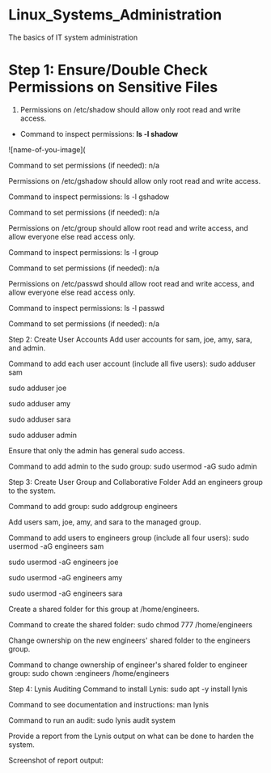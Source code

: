 # Linux_Systems_Administration
The basics of IT system administration

# Step 1: Ensure/Double Check Permissions on Sensitive Files

1. Permissions on /etc/shadow should allow only root read and write access.

- Command to inspect permissions: **ls -l shadow**

![name-of-you-image](

Command to set permissions (if needed): n/a


Permissions on /etc/gshadow should allow only root read and write access.


Command to inspect permissions: ls -l gshadow

Command to set permissions (if needed): n/a


Permissions on /etc/group should allow root read and write access, and allow everyone else read access only.


Command to inspect permissions: ls -l group

Command to set permissions (if needed): n/a


Permissions on /etc/passwd should allow root read and write access, and allow everyone else read access only.


Command to inspect permissions: ls -l passwd

Command to set permissions (if needed): n/a





Step 2: Create User Accounts
Add user accounts for sam, joe, amy, sara, and admin.


Command to add each user account (include all five users):
sudo adduser sam

sudo adduser joe

sudo adduser amy

sudo adduser sara

sudo adduser admin


Ensure that only the admin has general sudo access.


Command to add admin to the sudo group: sudo usermod -aG sudo admin

Step 3: Create User Group and Collaborative Folder
Add an engineers group to the system.


Command to add group: sudo addgroup engineers

Add users sam, joe, amy, and sara to the managed group.


Command to add users to engineers group (include all four users): 
sudo usermod -aG engineers sam

sudo usermod -aG engineers joe

sudo usermod -aG engineers amy

sudo usermod -aG engineers sara

Create a shared folder for this group at /home/engineers.


Command to create the shared folder: sudo chmod 777 /home/engineers

Change ownership on the new engineers' shared folder to the engineers group.


Command to change ownership of engineer's shared folder to engineer group:
sudo chown :engineers /home/engineers


Step 4: Lynis Auditing
Command to install Lynis: sudo apt -y install lynis

Command to see documentation and instructions: man lynis




Command to run an audit: sudo lynis audit system


Provide a report from the Lynis output on what can be done to harden the system.


Screenshot of report output: 
